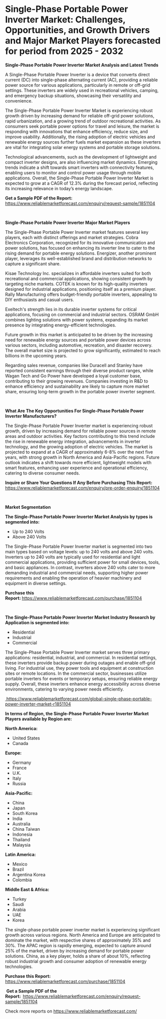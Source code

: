<p><h1>Single-Phase Portable Power Inverter Market: Challenges, Opportunities, and Growth Drivers and Major Market Players forecasted for period from 2025 - 2032</h1></p><p><strong>Single-Phase Portable Power Inverter Market Analysis and Latest Trends</strong></p>
<p><p>A Single-Phase Portable Power Inverter is a device that converts direct current (DC) into single-phase alternating current (AC), providing a reliable power source for various applications, particularly in remote or off-grid settings. These inverters are widely used in recreational vehicles, camping, and emergency backup situations, showcasing their versatility and convenience.</p><p>The Single-Phase Portable Power Inverter Market is experiencing robust growth driven by increasing demand for reliable off-grid power solutions, rapid urbanization, and a growing trend of outdoor recreational activities. As consumers seek portable power options for travel and leisure, the market is responding with innovations that enhance efficiency, reduce size, and improve usability. Additionally, the rising adoption of electric vehicles and renewable energy sources further fuels market expansion as these inverters are vital for integrating solar energy systems and portable storage solutions.</p><p>Technological advancements, such as the development of lightweight and compact inverter designs, are also influencing market dynamics. Emerging trends indicate a shift towards smart inverters with connectivity features, enabling users to monitor and control power usage through mobile applications. Overall, the Single-Phase Portable Power Inverter Market is expected to grow at a CAGR of 12.3% during the forecast period, reflecting its increasing relevance in today’s energy landscape.</p></p>
<p><strong>Get a Sample PDF of the Report:&nbsp;</strong> <a href="https://www.reliablemarketforecast.com/enquiry/request-sample/1851104?utm_campaign=1134&utm_medium=2&utm_source=Github&utm_content=ia&utm_term=07012025&utm_id=single-phase-portable-power-inverter">https://www.reliablemarketforecast.com/enquiry/request-sample/1851104</a></p>
<p>&nbsp;</p>
<p><strong>Single-Phase Portable Power Inverter Major Market Players</strong></p>
<p><p>The Single-Phase Portable Power Inverter market features several key players, each with distinct offerings and market strategies. Cobra Electronics Corporation, recognized for its innovative communication and power solutions, has focused on enhancing its inverter line to cater to the rising demand for portable energy solutions. Energizer, another prominent player, leverages its well-established brand and distribution networks to capture a significant share.</p><p>Kisae Technology Inc. specializes in affordable inverters suited for both recreational and commercial applications, showing consistent growth by targeting niche markets. COTEK is known for its high-quality inverters designed for industrial applications, positioning itself as a premium player. Rally Manufacturing offers budget-friendly portable inverters, appealing to DIY enthusiasts and casual users.</p><p>Exeltech's strength lies in its durable inverter systems for critical applications, focusing on commercial and industrial sectors. OSRAM GmbH combines lighting solutions with power systems, expanding its market presence by integrating energy-efficient technologies. </p><p>Future growth in this market is anticipated to be driven by the increasing need for renewable energy sources and portable power devices across various sectors, including automotive, recreation, and disaster recovery. The overall market size is projected to grow significantly, estimated to reach billions in the upcoming years.</p><p>Regarding sales revenue, companies like Duracell and Stanley have reported consistent earnings through their diverse product ranges, while Wagan Tech and Go Power have developed a loyal customer base, contributing to their growing revenues. Companies investing in R&D to enhance efficiency and sustainability are likely to capture more market share, ensuring long-term growth in the portable power inverter segment.</p></p>
<p>&nbsp;</p>
<p><strong>What Are The Key Opportunities For Single-Phase Portable Power Inverter Manufacturers?</strong></p>
<p><p>The Single-Phase Portable Power Inverter market is experiencing robust growth, driven by increasing demand for reliable power sources in remote areas and outdoor activities. Key factors contributing to this trend include the rise in renewable energy integration, advancements in inverter technology, and the growing adoption of electric vehicles. The market is projected to expand at a CAGR of approximately 6-8% over the next five years, with strong growth in North America and Asia-Pacific regions. Future outlook indicates a shift towards more efficient, lightweight models with smart features, enhancing user experience and operational efficiency, catering to diverse consumer needs.</p></p>
<p><strong>Inquire or Share Your Questions If Any Before Purchasing This Report:</strong> <a href="https://www.reliablemarketforecast.com/enquiry/pre-order-enquiry/1851104?utm_campaign=1134&utm_medium=2&utm_source=Github&utm_content=ia&utm_term=07012025&utm_id=single-phase-portable-power-inverter">https://www.reliablemarketforecast.com/enquiry/pre-order-enquiry/1851104</a></p>
<p>&nbsp;</p>
<p><strong>Market Segmentation</strong></p>
<p><strong>The Single-Phase Portable Power Inverter Market Analysis by types is segmented into:</strong></p>
<p><ul><li>Up to 240 Volts</li><li>Above 240 Volts</li></ul></p>
<p><p>The Single-Phase Portable Power Inverter market is segmented into two main types based on voltage levels: up to 240 volts and above 240 volts. Inverters up to 240 volts are typically used for residential and light commercial applications, providing sufficient power for small devices, tools, and basic appliances. In contrast, inverters above 240 volts cater to more demanding industrial and commercial needs, supporting higher power requirements and enabling the operation of heavier machinery and equipment in diverse settings.</p></p>
<p><strong>Purchase this Report:&nbsp;</strong><a href="https://www.reliablemarketforecast.com/purchase/1851104?utm_campaign=1134&utm_medium=2&utm_source=Github&utm_content=ia&utm_term=07012025&utm_id=single-phase-portable-power-inverter">https://www.reliablemarketforecast.com/purchase/1851104</a></p>
<p>&nbsp;</p>
<p><strong>The Single-Phase Portable Power Inverter Market Industry Research by Application is segmented into:</strong></p>
<p><ul><li>Residential</li><li>Industrial</li><li>Commercial</li></ul></p>
<p><p>The Single-Phase Portable Power Inverter market serves three primary applications: residential, industrial, and commercial. In residential settings, these inverters provide backup power during outages and enable off-grid living. For industrial use, they power tools and equipment at construction sites or remote locations. In the commercial sector, businesses utilize portable inverters for events or temporary setups, ensuring reliable energy supply. Overall, these inverters enhance energy accessibility across diverse environments, catering to varying power needs efficiently.</p></p>
<p><a href="https://www.reliablemarketforecast.com/global-single-phase-portable-power-inverter-market-r1851104?utm_campaign=1134&utm_medium=2&utm_source=Github&utm_content=ia&utm_term=07012025&utm_id=single-phase-portable-power-inverter">&nbsp;https://www.reliablemarketforecast.com/global-single-phase-portable-power-inverter-market-r1851104</a></p>
<p><strong>In terms of Region, the Single-Phase Portable Power Inverter Market Players available by Region are:</strong></p>
<p>
    <p> <strong> North America: </strong>
        <ul>
            <li>United States</li>
            <li>Canada</li>
        </ul>
        </p> 
    <p> <strong> Europe: </strong>
        <ul>
            <li>Germany</li>
            <li>France</li>
            <li>U.K.</li>
            <li>Italy</li>
            <li>Russia</li>
        </ul>
        </p> 
    <p> <strong> Asia-Pacific: </strong>
        <ul>
            <li>China</li>
            <li>Japan</li>
            <li>South Korea</li>
            <li>India</li>
            <li>Australia</li>
            <li>China Taiwan</li>
            <li>Indonesia</li>
            <li>Thailand</li>
            <li>Malaysia</li>
        </ul>
        </p> 
    <p> <strong> Latin America: </strong>
        <ul>
            <li>Mexico</li>
            <li>Brazil</li>
            <li>Argentina Korea</li>
            <li>Colombia</li>
        </ul>
        </p> 
    <p> <strong> Middle East & Africa: </strong>
        <ul>
            <li>Turkey</li>
            <li>Saudi</li>
            <li>Arabia</li>
            <li>UAE</li>
            <li>Korea</li>
        </ul>
    </p>
    </p>
<p><p>The single-phase portable power inverter market is experiencing significant growth across various regions. North America and Europe are anticipated to dominate the market, with respective shares of approximately 35% and 30%. The APAC region is rapidly emerging, expected to capture around 25% of the market, driven by increasing demand for portable power solutions. China, as a key player, holds a share of about 10%, reflecting robust industrial growth and consumer adoption of renewable energy technologies.</p></p>
<p><strong>Purchase this Report: </strong><a href="https://www.reliablemarketforecast.com/purchase/1851104?utm_campaign=1134&utm_medium=2&utm_source=Github&utm_content=ia&utm_term=07012025&utm_id=single-phase-portable-power-inverter">https://www.reliablemarketforecast.com/purchase/1851104</a></p>
<p>&nbsp;<strong>Get a Sample PDF of the Report:&nbsp;&nbsp;</strong><a href="https://www.reliablemarketforecast.com/enquiry/request-sample/1851104?utm_campaign=1134&utm_medium=2&utm_source=Github&utm_content=ia&utm_term=07012025&utm_id=single-phase-portable-power-inverter">https://www.reliablemarketforecast.com/enquiry/request-sample/1851104</a></p>
<p><strong></strong></p>
<p>Check more reports on <a href="https://www.reliablemarketforecast.com/?utm_campaign=1134&utm_medium=2&utm_source=Github&utm_content=ia&utm_term=07012025&utm_id=single-phase-portable-power-inverter">https://www.reliablemarketforecast.com/</a></p>